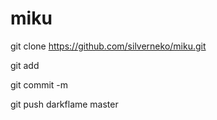 miku
====


git clone https://github.com/silverneko/miku.git

git add <FILE>

git commit -m <MESSAGE>

git push darkflame master
